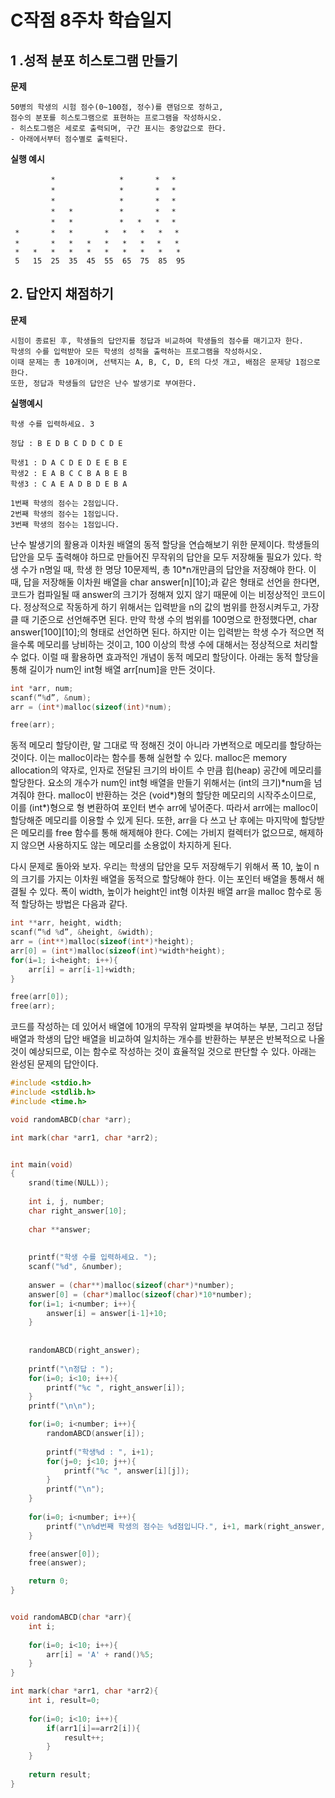 # C작점 8주차 학습일지

## 1 .성적 분포 히스토그램 만들기

**문제**

```
50병의 학생의 시험 점수(0~100점, 정수)를 랜덤으로 정하고,
점수의 분포를 히스토그램으로 표현하는 프로그램을 작성하시오.
- 히스토그램은 세로로 출력되며, 구간 표시는 중앙값으로 한다.
- 아래에서부터 점수별로 출력된다.
```

**실행 예시**

```
         *    　　       *       *　 *　
         *    　　       *       *　 *　
         *    　　       *       *　 *　
         *   *　　       *       *　 *   
         *   *　　       *   *   *　 *　
 *       *   *       *   *   *   *　 *
 *       *   *   *   *   *   *　 *   *
 *   *   *   *   *   *   *   *   *   * 
 5   15  25  35  45  55  65  75  85  95
```





## 2. 답안지 채점하기

**문제**
```
시험이 종료된 후, 학생들의 답안지를 정답과 비교하여 학생들의 점수를 매기고자 한다.
학생의 수를 입력받아 모든 학생의 성적을 출력하는 프로그램을 작성하시오.
이때 문제는 총 10개이며, 선택지는 A, B, C, D, E의 다섯 개고, 배점은 문제당 1점으로 한다.
또한, 정답과 학생들의 답안은 난수 발생기로 부여한다.
```

**실행예시**
```
학생 수를 입력하세요. 3

정답 : B E D B C D D C D E

학생1 : D A C D E D E E B E
학생2 : E A B C C B A B E B
학생3 : C A E A D B D E B A

1번째 학생의 점수는 2점입니다.
2번째 학생의 점수는 1점입니다.
3번째 학생의 점수는 1점입니다.
```

난수 발생기의 활용과 이차원 배열의 동적 할당을 연습해보기 위한 문제이다. 학생들의 답안을 모두 출력해야 하므로 만들어진 무작위의 답안을 모두 저장해둘 필요가 있다. 학생 수가 n명일 때, 학생 한 명당 10문제씩, 총 10\*n개만큼의 답안을 저장해야 한다. 이때, 답을 저장해둘 이차원 배열을 char answer[n][10];과 같은 형태로 선언을 한다면, 코드가 컴파일될 때 answer의 크기가 정해져 있지 않기 때문에 이는 비정상적인 코드이다. 정상적으로 작동하게 하기 위해서는 입력받을 n의 값의 범위를 한정시켜두고, 가장 클 때 기준으로 선언해주면 된다. 만약 학생 수의 범위를 100명으로 한정했다면, char answer[100][10];의 형태로 선언하면 된다. 하지만 이는 입력받는 학생 수가 적으면 적을수록 메모리를 낭비하는 것이고, 100 이상의 학생 수에 대해서는 정상적으로 처리할 수 없다. 이럴 때 활용하면 효과적인 개념이 동적 메모리 할당이다. 아래는 동적 할당을 통해 길이가 num인 int형 배열 arr[num]을 만든 것이다.

```c
int *arr, num;
scanf(“%d”, &num);
arr = (int*)malloc(sizeof(int)*num);

free(arr);
```

동적 메모리 할당이란, 말 그대로 딱 정해진 것이 아니라 가변적으로 메모리를 할당하는 것이다. 이는 malloc이라는 함수를 통해 실현할 수 있다. malloc은 memory allocation의 약자로, 인자로 전달된 크기의 바이트 수 만큼 힙(heap) 공간에 메모리를 할당한다. 요소의 개수가 num인 int형 배열을 만들기 위해서는 (int의 크기)\*num을 넘겨줘야 한다. malloc이 반환하는 것은 (void\*)형의 할당한 메모리의 시작주소이므로, 이를 (int\*)형으로 형 변환하여 포인터 변수 arr에 넣어준다. 따라서 arr에는 malloc이 할당해준 메모리를 이용할 수 있게 된다. 또한, arr을 다 쓰고 난 후에는 마지막에 할당받은 메모리를 free 함수를 통해 해제해야 한다. C에는 가비지 컬렉터가 없으므로, 해제하지 않으면 사용하지도 않는 메모리를 소용없이 차지하게 된다. 

다시 문제로 돌아와 보자. 우리는 학생의 답안을 모두 저장해두기 위해서 폭 10, 높이 n의 크기를 가지는 이차원 배열을 동적으로 할당해야 한다. 이는 포인터 배열을 통해서 해결될 수 있다. 폭이 width, 높이가 height인 int형 이차원 배열 arr을 malloc 함수로 동적 할당하는 방법은 다음과 같다.

```c
int **arr, height, width;
scanf(“%d %d”, &height, &width);    
arr = (int**)malloc(sizeof(int*)*height);
arr[0] = (int*)malloc(sizeof(int)*width*height);
for(i=1; i<height; i++){
    arr[i] = arr[i-1]+width;
}

free(arr[0]);
free(arr);	
```

코드를 작성하는 데 있어서 배열에 10개의 무작위 알파벳을 부여하는 부분, 그리고 정답 배열과 학생의 답안 배열을 비교하여 일치하는 개수를 반환하는 부분은 반복적으로 나올 것이 예상되므로, 이는 함수로 작성하는 것이 효율적일 것으로 판단할 수 있다. 아래는 완성된 문제의 답안이다.

```c
#include <stdio.h>
#include <stdlib.h>
#include <time.h>

void randomABCD(char *arr);

int mark(char *arr1, char *arr2);


int main(void)
{
	srand(time(NULL));
	
	int i, j, number;
	char right_answer[10];
	
	char **answer;
	
	
	printf("학생 수를 입력하세요. ");
	scanf("%d", &number);
	
	answer = (char**)malloc(sizeof(char*)*number);
	answer[0] = (char*)malloc(sizeof(char)*10*number);
	for(i=1; i<number; i++){
		answer[i] = answer[i-1]+10;
	}
	
	
	randomABCD(right_answer);
	
	printf("\n정답 : ");
	for(i=0; i<10; i++){
		printf("%c ", right_answer[i]);
	}
	printf("\n\n"); 

	for(i=0; i<number; i++){
		randomABCD(answer[i]);
		
		printf("학생%d : ", i+1);
		for(j=0; j<10; j++){
			printf("%c ", answer[i][j]);
		}
		printf("\n"); 
	}
	
	for(i=0; i<number; i++){
		printf("\n%d번째 학생의 점수는 %d점입니다.", i+1, mark(right_answer, answer[i]));
	}

	free(answer[0]);
	free(answer);

	return 0;
}


void randomABCD(char *arr){
	int i;
	
	for(i=0; i<10; i++){
		arr[i] = 'A' + rand()%5;
	}
}

int mark(char *arr1, char *arr2){
	int i, result=0;
	
	for(i=0; i<10; i++){
		if(arr1[i]==arr2[i]){
			result++;
		}
	}
	
	return result;
}
```



